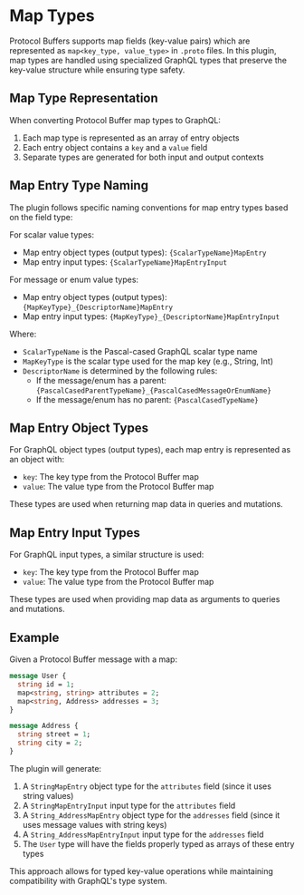 # Map Types

Protocol Buffers supports map fields (key-value pairs) which are represented as `map<key_type, value_type>` in `.proto` files. In this plugin, map types are handled using specialized GraphQL types that preserve the key-value structure while ensuring type safety.

## Map Type Representation

When converting Protocol Buffer map types to GraphQL:

1. Each map type is represented as an array of entry objects
2. Each entry object contains a `key` and a `value` field
3. Separate types are generated for both input and output contexts

## Map Entry Type Naming

The plugin follows specific naming conventions for map entry types based on the field type:

For scalar value types:
- Map entry object types (output types): `{ScalarTypeName}MapEntry`
- Map entry input types: `{ScalarTypeName}MapEntryInput`

For message or enum value types:
- Map entry object types (output types): `{MapKeyType}_{DescriptorName}MapEntry`
- Map entry input types: `{MapKeyType}_{DescriptorName}MapEntryInput`

Where:
- `ScalarTypeName` is the Pascal-cased GraphQL scalar type name
- `MapKeyType` is the scalar type used for the map key (e.g., String, Int)
- `DescriptorName` is determined by the following rules:
  - If the message/enum has a parent: `{PascalCasedParentTypeName}_{PascalCasedMessageOrEnumName}`
  - If the message/enum has no parent: `{PascalCasedTypeName}`

## Map Entry Object Types

For GraphQL object types (output types), each map entry is represented as an object with:

- `key`: The key type from the Protocol Buffer map
- `value`: The value type from the Protocol Buffer map

These types are used when returning map data in queries and mutations.

## Map Entry Input Types

For GraphQL input types, a similar structure is used:

- `key`: The key type from the Protocol Buffer map
- `value`: The value type from the Protocol Buffer map

These types are used when providing map data as arguments to queries and mutations.

## Example

Given a Protocol Buffer message with a map:

```protobuf
message User {
  string id = 1;
  map<string, string> attributes = 2;
  map<string, Address> addresses = 3;
}

message Address {
  string street = 1;
  string city = 2;
}
```

The plugin will generate:

1. A `StringMapEntry` object type for the `attributes` field (since it uses string values)
2. A `StringMapEntryInput` input type for the `attributes` field
3. A `String_AddressMapEntry` object type for the `addresses` field (since it uses message values with string keys)
4. A `String_AddressMapEntryInput` input type for the `addresses` field
5. The `User` type will have the fields properly typed as arrays of these entry types

This approach allows for typed key-value operations while maintaining compatibility with GraphQL's type system.